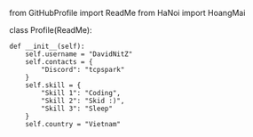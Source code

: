 from GitHubProfile import ReadMe
from HaNoi import HoangMai

class Profile(ReadMe):

    def __init__(self):
        self.username = "DavidNitZ"
        self.contacts = {
            "Discord": "tcpspark"
        }
        self.skill = {
            "Skill 1": "Coding",
            "Skill 2": "Skid :)",
            "Skill 3": "Sleep"
        }
        self.country = "Vietnam"
